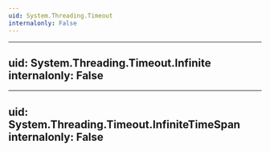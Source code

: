 ```yaml
---
uid: System.Threading.Timeout
internalonly: False
---
```


---
uid: System.Threading.Timeout.Infinite
internalonly: False
---

---
uid: System.Threading.Timeout.InfiniteTimeSpan
internalonly: False
---
